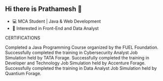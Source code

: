 ## Hi there is Prathamesh 👋
- 💻 MCA Student | Java & Web Development
- 🚀 Interested in Front-End and Data Analyst
<!--
**XPrathamesh96k/XPrathamesh96k** is a ✨ _special_ ✨ repository because its `README.md` (this file) appears on your GitHub profile.

Here are some ideas to get you started:

- 🔭 I’m currently working on Web Developer
- 🌱 I’m currently learning Data Analyst
- 💬 Ask me about Java, HTML& CSS, Python, C++, SQL
- 📫 How to reach me: LinkedIn-https://www.linkedin.com/in/prathamesh-gaikwad-57644b233
-->
 CERTIFICATIONS
 
Completed a Java Programming Course organized by the FUEL Foundation. 
Successfully completed the training in Cybersecurity Analyst Job Simulation held by TATA Forage. 
Successfully completed the training in Developer and Technology Job Simulation held by Accenture Forage. 
Successfully completed the training in Data Analyst Job Simulation held by Quantium Forage.
